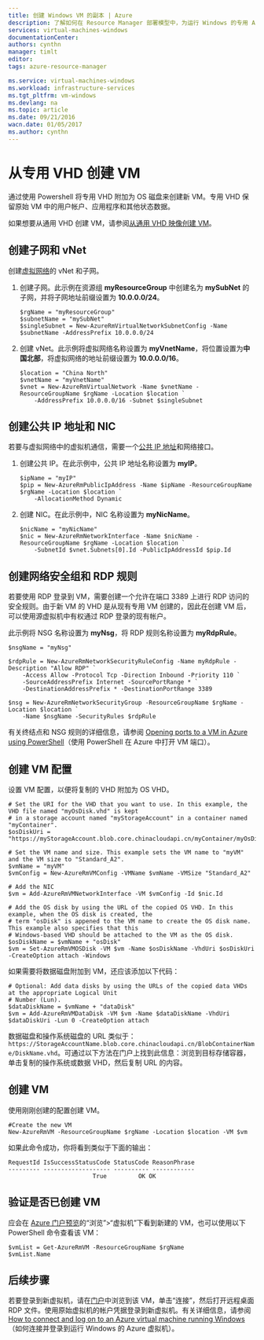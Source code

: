 ```yaml
---
title: 创建 Windows VM 的副本 | Azure
description: 了解如何在 Resource Manager 部署模型中，为运行 Windows 的专用 Azure VM 创建副本。
services: virtual-machines-windows
documentationCenter: 
authors: cynthn
manager: timlt
editor: 
tags: azure-resource-manager

ms.service: virtual-machines-windows
ms.workload: infrastructure-services
ms.tgt_pltfrm: vm-windows
ms.devlang: na
ms.topic: article
ms.date: 09/21/2016
wacn.date: 01/05/2017
ms.author: cynthn
---
```


# 从专用 VHD 创建 VM

通过使用 Powershell 将专用 VHD 附加为 OS 磁盘来创建新 VM。专用 VHD 保留原始 VM 中的用户帐户、应用程序和其他状态数据。

如果想要从通用 VHD 创建 VM，请参阅[从通用 VHD 映像创建 VM](./virtual-machines-windows-create-vm-generalized.md)。

## 创建子网和 vNet

创建[虚拟网络](../virtual-network/virtual-networks-overview.md)的 vNet 和子网。

1. 创建子网。此示例在资源组 **myResourceGroup** 中创建名为 **mySubNet** 的子网，并将子网地址前缀设置为 **10.0.0.0/24**。

    ```
    $rgName = "myResourceGroup"
    $subnetName = "mySubNet"
    $singleSubnet = New-AzureRmVirtualNetworkSubnetConfig -Name $subnetName -AddressPrefix 10.0.0.0/24
    ```

2. 创建 vNet。此示例将虚拟网络名称设置为 **myVnetName**，将位置设置为**中国北部**，将虚拟网络的地址前缀设置为 **10.0.0.0/16**。

    ```
    $location = "China North"
    $vnetName = "myVnetName"
    $vnet = New-AzureRmVirtualNetwork -Name $vnetName -ResourceGroupName $rgName -Location $location `
        -AddressPrefix 10.0.0.0/16 -Subnet $singleSubnet
    ```

## 创建公共 IP 地址和 NIC

若要与虚拟网络中的虚拟机通信，需要一个[公共 IP 地址](../virtual-network/virtual-network-ip-addresses-overview-arm.md)和网络接口。

1. 创建公共 IP。在此示例中，公共 IP 地址名称设置为 **myIP**。

    ```
    $ipName = "myIP"
    $pip = New-AzureRmPublicIpAddress -Name $ipName -ResourceGroupName $rgName -Location $location `
        -AllocationMethod Dynamic
    ```

2. 创建 NIC。在此示例中，NIC 名称设置为 **myNicName**。

    ```
    $nicName = "myNicName"
    $nic = New-AzureRmNetworkInterface -Name $nicName -ResourceGroupName $rgName -Location $location `
        -SubnetId $vnet.Subnets[0].Id -PublicIpAddressId $pip.Id
    ```

## 创建网络安全组和 RDP 规则

若要使用 RDP 登录到 VM，需要创建一个允许在端口 3389 上进行 RDP 访问的安全规则。由于新 VM 的 VHD 是从现有专用 VM 创建的，因此在创建 VM 后，可以使用源虚拟机中有权通过 RDP 登录的现有帐户。

此示例将 NSG 名称设置为 **myNsg**，将 RDP 规则名称设置为 **myRdpRule**。

```
$nsgName = "myNsg"

$rdpRule = New-AzureRmNetworkSecurityRuleConfig -Name myRdpRule -Description "Allow RDP" `
    -Access Allow -Protocol Tcp -Direction Inbound -Priority 110 `
    -SourceAddressPrefix Internet -SourcePortRange * `
    -DestinationAddressPrefix * -DestinationPortRange 3389

$nsg = New-AzureRmNetworkSecurityGroup -ResourceGroupName $rgName -Location $location `
    -Name $nsgName -SecurityRules $rdpRule
```

有关终结点和 NSG 规则的详细信息，请参阅 [Opening ports to a VM in Azure using PowerShell](./virtual-machines-windows-nsg-quickstart-powershell.md)（使用 PowerShell 在 Azure 中打开 VM 端口）。

## 创建 VM 配置

设置 VM 配置，以便将复制的 VHD 附加为 OS VHD。

```
# Set the URI for the VHD that you want to use. In this example, the VHD file named "myOsDisk.vhd" is kept
# in a storage account named "myStorageAccount" in a container named "myContainer".
$osDiskUri = "https://myStorageAccount.blob.core.chinacloudapi.cn/myContainer/myOsDisk.vhd"

# Set the VM name and size. This example sets the VM name to "myVM" and the VM size to "Standard_A2".
$vmName = "myVM"
$vmConfig = New-AzureRmVMConfig -VMName $vmName -VMSize "Standard_A2"

# Add the NIC
$vm = Add-AzureRmVMNetworkInterface -VM $vmConfig -Id $nic.Id

# Add the OS disk by using the URL of the copied OS VHD. In this example, when the OS disk is created, the
# term "osDisk" is appened to the VM name to create the OS disk name. This example also specifies that this
# Windows-based VHD should be attached to the VM as the OS disk.
$osDiskName = $vmName + "osDisk"
$vm = Set-AzureRmVMOSDisk -VM $vm -Name $osDiskName -VhdUri $osDiskUri -CreateOption attach -Windows
```

如果需要将数据磁盘附加到 VM，还应该添加以下代码：

```
# Optional: Add data disks by using the URLs of the copied data VHDs at the appropriate Logical Unit
# Number (Lun).
$dataDiskName = $vmName + "dataDisk"
$vm = Add-AzureRmVMDataDisk -VM $vm -Name $dataDiskName -VhdUri $dataDiskUri -Lun 0 -CreateOption attach
```

数据磁盘和操作系统磁盘的 URL 类似于：`https://StorageAccountName.blob.core.chinacloudapi.cn/BlobContainerName/DiskName.vhd`。可通过以下方法在门户上找到此信息：浏览到目标存储容器，单击复制的操作系统或数据 VHD，然后复制 URL 的内容。

## 创建 VM

使用刚刚创建的配置创建 VM。

```
#Create the new VM
New-AzureRmVM -ResourceGroupName $rgName -Location $location -VM $vm
```

如果此命令成功，你将看到类似于下面的输出：

```
RequestId IsSuccessStatusCode StatusCode ReasonPhrase
--------- ------------------- ---------- ------------
                        True         OK OK   
```

## 验证是否已创建 VM 

应会在 [Azure 门户预览](https://portal.azure.cn)的“浏览”>“虚拟机”下看到新建的 VM，也可以使用以下 PowerShell 命令查看该 VM：

```
$vmList = Get-AzureRmVM -ResourceGroupName $rgName
$vmList.Name
```

## 后续步骤

若要登录到新虚拟机，请在[门户](https://portal.azure.cn)中浏览到该 VM，单击“连接”，然后打开远程桌面 RDP 文件。使用原始虚拟机的帐户凭据登录到新虚拟机。有关详细信息，请参阅 [How to connect and log on to an Azure virtual machine running Windows](./virtual-machines-windows-connect-logon.md)（如何连接并登录到运行 Windows 的 Azure 虚拟机）。

<!---HONumber=Mooncake_1114_2016-->